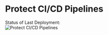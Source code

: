# Protect CI/CD Pipelines


Status of Last Deployment:<br>
![Protect CI/CD Pipelines](https://github.com/felipecosta09/DSSC/workflows/Protect%20CI/CD%20Pipelines/badge.svg?branch=master)<br>
